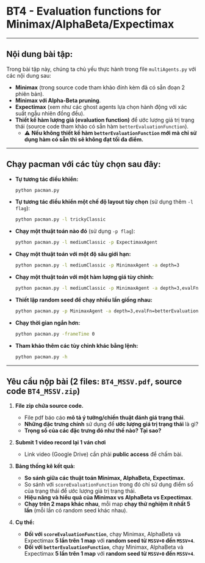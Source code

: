 
# BT4 - Evaluation functions for Minimax/AlphaBeta/Expectimax 
---

## **Nội dung bài tập:**
Trong bài tập này, chúng ta chủ yếu thực hành trong file `multiAgents.py` với các nội dung sau:  
- **Minimax** (trong source code tham khảo đính kèm đã có sẵn đoạn 2 phiên bản).  
- **Minimax với Alpha-Beta pruning**.  
- **Expectimax** (xem như các ghost agents lựa chọn hành động với xác suất ngẫu nhiên đồng đều).  
- **Thiết kế hàm lượng giá (evaluation function)** để ước lượng giá trị trạng thái (source code tham khảo có sẵn hàm `betterEvaluationFunction`).  
  - ⚠️ **Nếu không thiết kế hàm `betterEvaluationFunction` mới mà chỉ sử dụng hàm có sẵn thì sẽ không đạt tối đa điểm.**  

---

## **Chạy pacman với các tùy chọn sau đây:**
- **Tự tương tác điều khiển:**  
  ```bash
  python pacman.py
  ```
- **Tự tương tác điều khiển một chế độ layout tùy chọn** (sử dụng thêm `-l flag`):  
  ```bash
  python pacman.py -l trickyClassic
  ```
- **Chạy một thuật toán nào đó** (sử dụng `-p flag`):  
  ```bash
  python pacman.py -l mediumClassic -p ExpectimaxAgent
  ```
- **Chạy một thuật toán với một độ sâu giới hạn:**  
  ```bash
  python pacman.py -l mediumClassic -p MinimaxAgent -a depth=3
  ```
- **Chạy một thuật toán với một hàm lượng giá tùy chỉnh:**  
  ```bash
  python pacman.py -l mediumClassic -p MinimaxAgent -a depth=3,evalFn=betterEvaluationFunction
  ```
- **Thiết lập random seed để chạy nhiều lần giống nhau:**  
  ```bash
  python pacman.py -p MinimaxAgent -a depth=3,evalFn=betterEvaluationFunction -s 2252000
  ```
- **Chạy thời gian ngắn hơn:**  
  ```bash
  python pacman.py -frameTime 0
  ```
- **Tham khảo thêm các tùy chỉnh khác bằng lệnh:**  
  ```bash
  python pacman.py -h
  ```

---

## **Yêu cầu nộp bài (2 files: `BT4_MSSV.pdf`, source code `BT4_MSSV.zip`)**
1. **File zip chứa source code.**  
   - File pdf báo cáo **mô tả ý tưởng/chiến thuật đánh giá trạng thái**.  
   - **Những đặc trưng chính** sử dụng để **ước lượng giá trị trạng thái** là gì?  
   - **Trọng số của các đặc trưng đó như thế nào?** **Tại sao?**  

2. **Submit 1 video record lại 1 ván chơi**  
   - Link video (Google Drive) cần phải **public access** để chấm bài.  

3. **Bảng thống kê kết quả:**  
   - **So sánh giữa các thuật toán Minimax, AlphaBeta, Expectimax.**  
   - So sánh với `scoreEvaluationFunction` trong đó chỉ sử dụng điểm số của trạng thái để ước lượng giá trị trạng thái.  
   - **Hiệu năng và hiểu quả của Minimax vs AlphaBeta vs Expectimax**.  
   - **Chạy trên 2 maps khác nhau**, mỗi map **chạy thử nghiệm ít nhất 5 lần** (mỗi lần có random seed khác nhau).  

4. **Cụ thể:**  
   - **Đối với `scoreEvaluationFunction`**, chạy Minimax, AlphaBeta và Expectimax **5 lần trên 1 map** với **random seed từ `MSSV+0` đến `MSSV+4`**.  
   - **Đối với `betterEvaluationFunction`**, chạy Minimax, AlphaBeta và Expectimax **5 lần trên 1 map** với **random seed từ `MSSV+0` đến `MSSV+4`**.  